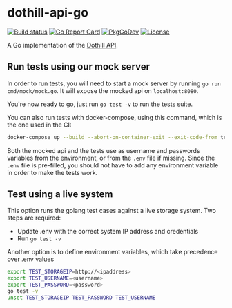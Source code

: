 # dothill-api-go

[![Build status](https://gitlab.com/enix.io/dothill-api-go/badges/master/pipeline.svg)](https://gitlab.com/enix.io/dothill-api-go/-/pipelines)
[![Go Report Card](https://goreportcard.com/badge/github.com/enix/dothill-api-go/v2)](https://goreportcard.com/report/github.com/enix/dothill-api-go)
[![PkgGoDev](https://pkg.go.dev/badge/github.com/enix/dothill-api-go/v2)](https://pkg.go.dev/github.com/enix/dothill-api-go/v2)
[![License](https://img.shields.io/badge/License-Apache%202.0-blue.svg)](https://www.apache.org/licenses/LICENSE-2.0)

A Go implementation of the [Dothill API](https://www.seagate.com/files/dothill-content/support/documentation/AssuredSAN_4004_Series_CLI_Reference_Guide_GL105.pdf).

## Run tests using our mock server

In order to run tests, you will need to start a mock server by running `go run cmd/mock/mock.go`. It will expose the mocked api on `localhost:8080`.

You're now ready to go, just run `go test -v` to run the tests suite.

You can also run tests with docker-compose, using this command, which is the one used in the CI:

```sh
docker-compose up --build --abort-on-container-exit --exit-code-from tests
```

Both the mocked api and the tests use as username and passwords variables from the environment, or from the `.env` file if missing. Since the `.env` file is pre-filled, you should not have to add any environment variable in order to make the tests work.

## Test using a live system

This option runs the golang test cases against a live storage system. Two steps are required:

- Update .env with the correct system IP address and credentials
- Run `go test -v`

Another option is to define environment variables, which take precedence over .env values

```bash
export TEST_STORAGEIP=http://<ipaddress>
export TEST_USERNAME=<username>
export TEST_PASSWORD=<password>
go test -v
unset TEST_STORAGEIP TEST_PASSWORD TEST_USERNAME
```

